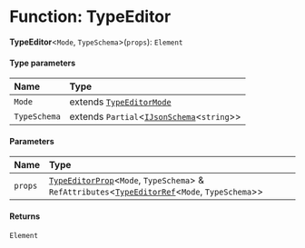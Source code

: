 # Function: TypeEditor

**TypeEditor**<`Mode`, `TypeSchema`>(`props`): `Element`

#### Type parameters

| Name | Type |
| :------ | :------ |
| `Mode` | extends [`TypeEditorMode`](/en/auto-docs/type-editor/types/TypeEditorMode.md) |
| `TypeSchema` | extends `Partial`<[`IJsonSchema`](/en/auto-docs/type-editor/interfaces/IJsonSchema.md)<`string`>> |

#### Parameters

| Name | Type |
| :------ | :------ |
| `props` | [`TypeEditorProp`](/en/auto-docs/type-editor/interfaces/TypeEditorProp.md)<`Mode`, `TypeSchema`> & `RefAttributes`<[`TypeEditorRef`](/en/auto-docs/type-editor/interfaces/TypeEditorRef.md)<`Mode`, `TypeSchema`>> |

#### Returns

`Element`
